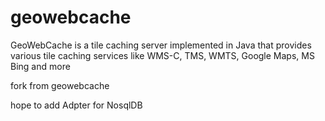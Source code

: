 geowebcache
===========



GeoWebCache is a tile caching server implemented in Java that provides various tile caching services like WMS-C, TMS, WMTS, Google Maps, MS Bing and more

fork from geowebcache

hope to add Adpter for NosqlDB 

